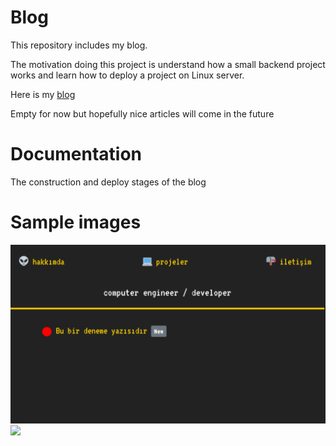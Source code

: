 # Blog

This repository includes my blog.

The motivation doing this project is understand how a small backend project works and learn how to deploy a project on Linux server.

Here is my [blog](http://yasinacierik.xyz)

Empty for now but hopefully nice articles will come in the future




# Documentation

The construction and deploy stages of the blog


# Sample images

<img src="src/main_page.png" border="0" />
<img src="src/.png" border="0" />


<!--
    responsive anlatırken eklenecek
 <img src="src/mobile.png" border="0" />
<img src="src/mobile2.png" border="0" /> -->

